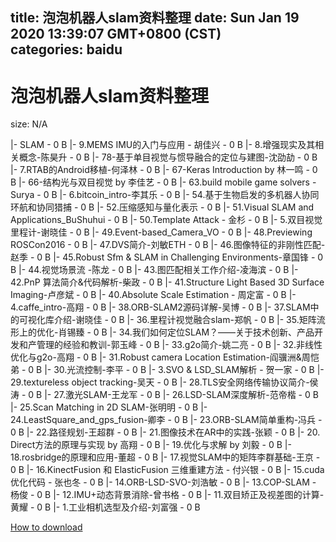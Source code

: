 
title: 泡泡机器人slam资料整理
date: Sun Jan 19 2020 13:39:07 GMT+0800 (CST)    
categories: baidu
---

# 泡泡机器人slam资料整理
size: N/A
 
 
|- SLAM - 0 B
|- 9.MEMS IMU的入门与应用 - 胡佳兴 - 0 B
|- 8.增强现实及其相关概念-陈昊升 - 0 B
|- 78-基于单目视觉与惯导融合的定位与建图-沈劭劼 - 0 B
|- 7.RTAB的Android移植-何泽林 - 0 B
|- 67-Keras Introduction by 林一鸣 - 0 B
|- 66-结构光与双目视觉 by 李佳艺 - 0 B
|- 63.build mobile game solvers - Surya - 0 B
|- 6.bitcoin_intro-李其乐 - 0 B
|- 54.基于生物启发的多机器人协同环航和协同猎捕 - 0 B
|- 52.压缩感知与量化表示 - 0 B
|- 51.Visual SLAM and Applications_BuShuhui - 0 B
|- 50.Template Attack - 金杉 - 0 B
|- 5.双目视觉里程计-谢晓佳 - 0 B
|- 49.Event-based_Camera_VO - 0 B
|- 48.Previewing ROSCon2016 - 0 B
|- 47.DVS简介-刘敏ETH - 0 B
|- 46.图像特征的非刚性匹配-赵季 - 0 B
|- 45.Robust Sfm & SLAM in Challenging Environments-章国锋 - 0 B
|- 44.视觉场景流 -陈龙 - 0 B
|- 43.图匹配相关工作介绍-凌海滨 - 0 B
|- 42.PnP 算法简介&代码解析-柴政 - 0 B
|- 41.Structure Light Based 3D Surface Imaging-卢彦斌 - 0 B
|- 40.Absolute Scale Estimation - 周定富 - 0 B
|- 4.caffe_intro-高翔 - 0 B
|- 38.ORB-SLAM2源码详解-吴博 - 0 B
|- 37.SLAM中的可视化库介绍-谢晓佳 - 0 B
|- 36.里程计视觉融合slam-郑帆 - 0 B
|- 35.矩阵流形上的优化-肖锡臻 - 0 B
|- 34.我们如何定位SLAM？——关于技术创新、产品开发和产管理的经验和教训-郭玉峰 - 0 B
|- 33.g2o简介-姚二亮 - 0 B
|- 32.非线性优化与g2o-高翔 - 0 B
|- 31.Robust camera Location Estimation-阎骥洲&周恺弟 - 0 B
|- 30.光流控制-李平 - 0 B
|- 3.SVO & LSD_SLAM解析 - 贺一家 - 0 B
|- 29.textureless object tracking-吴天 - 0 B
|- 28.TLS安全网络传输协议简介-侯涛 - 0 B
|- 27.激光SLAM-王龙军 - 0 B
|- 26.LSD-SLAM深度解析-范帝楷 - 0 B
|- 25.Scan Matching in 2D SLAM-张明明 - 0 B
|- 24.LeastSquare_and_gps_fusion-卿李 - 0 B
|- 23.ORB-SLAM简单重构-冯兵 - 0 B
|- 22.路径规划-王超群 - 0 B
|- 21.图像技术在AR中的实践-张颖 - 0 B
|- 20. Direct方法的原理与实现 by 高翔 - 0 B
|- 19.优化与求解 by 刘毅 - 0 B
|- 18.rosbridge的原理和应用-董超 - 0 B
|- 17.视觉SLAM中的矩阵李群基础-王京 - 0 B
|- 16.KinectFusion 和 ElasticFusion 三维重建方法 - 付兴银 - 0 B
|- 15.cuda优化代码 - 张也冬 - 0 B
|- 14.ORB-LSD-SVO-刘浩敏 - 0 B
|- 13.COP-SLAM - 杨俊 - 0 B
|- 12.IMU+动态背景消除-曾书格 - 0 B
|- 11.双目矫正及视差图的计算-黄耀 - 0 B
|- 1.工业相机选型及介绍-刘富强 - 0 B

[How to download](https://bpcam.bemobtrk.com/go/2ceec3aa-1ca2-46d6-b9ff-aaa5c184517c?jno=3531)